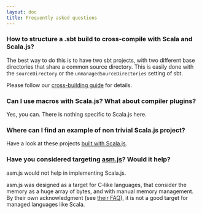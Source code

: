 ```yaml
---
layout: doc
title: Frequently asked questions
---
```


### How to structure a .sbt build to cross-compile with Scala and Scala.js?

The best way to do this is to have two sbt projects, with two different base
directories that share a common source directory. This is easily done with the
`sourceDirectory` or the `unmanagedSourceDirectories` setting of sbt.

Please follow our [cross-building guide](./project/cross-build.html) for details.

### Can I use macros with Scala.js? What about compiler plugins?

Yes, you can. There is nothing specific to Scala.js here.

### Where can I find an example of non trivial Scala.js project?

Have a look at these projects [built with Scala.js](../#built_with_scalajs).

### Have you considered targeting [asm.js](http://asmjs.org/)? Would it help?

asm.js would not help in implementing Scala.js.

asm.js was designed as a target for C-like languages, that consider the memory
as a huge array of bytes, and with manual memory management. By their own
acknowledgment (see [their FAQ](http://asmjs.org/faq.html)), it is not a good
target for managed languages like Scala.
